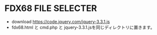 # FDX68 FILE SELECTER 
* download https://code.jquery.com/jquery-3.3.1.js
* fdx68.html と cmd.php と jquery-3.3.1.jsを同じディレクトリに置きます。
